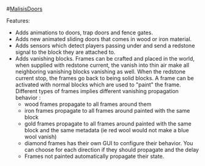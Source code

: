 #[MalisisDoors](http://www.minecraftforum.net/forums/mapping-and-modding/minecraft-mods/2076338-1-7-2-1-7-10-forge-malisisdoors-1-7-10-1-1-2)

Features:

* Adds animations to doors, trap doors and fence gates.
* Adds new animated sliding doors that comes in wood or iron material.
* Adds sensors which detect players passing under and send a redstone signal to the block they are attached to.
* Adds vanishing blocks. Frames can be crafted and placed in the world, when supplied with redstone current, the 
vanish into thin air make all neighboring vanishing blocks vanishing as well. When the redstone current stop, 
the frames go back to being solid blocks. A frame can be activated with normal blocks which are used to "paint"
the frame. Different types of frames implies different vanishing propagation behavior :
  - wood frames propagate to all frames around them
  - iron frames propagate to all frames around painted with the same block
  - gold frames propagate to all frames around painted with the same block and the same metadata (ie red wool would not make a blue wool vanish)
  - diamond frames has their own GUI to configure their behavior. You can choose for each direction if they should propagate and the delay 
  - Frames not painted automatically propagate their state.
